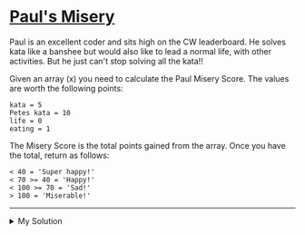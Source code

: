# [Paul's Misery](https://www.codewars.com/kata/57ee31c5e77282c24d000024)

Paul is an excellent coder and sits high on the CW leaderboard. He solves kata like a banshee but would also like to
lead a normal life, with other activities. But he just can't stop solving all the kata!!

Given an array (x) you need to calculate the Paul Misery Score. The values are worth the following points:

    kata = 5
    Petes kata = 10
    life = 0
    eating = 1

The Misery Score is the total points gained from the array. Once you have the total, return as follows:

    < 40 = 'Super happy!'
    < 70 >= 40 = 'Happy!'
    < 100 >= 70 = 'Sad!'
    > 100 = 'Miserable!'

---

<details><summary>My Solution</summary>

```js
function paul(x) {
  const scoreDict = {
    kata: 5,
    'Petes kata': 10,
    life: 0,
    eating: 1
  }
  const total = x.reduce((t, c) => (t += scoreDict[c]), 0)
  if (total < 40) return 'Super happy!'
  else if (total < 70) return 'Happy!'
  else if (total < 100) return 'Sad!'
  else return 'Miserable!'
}
```

</details>
